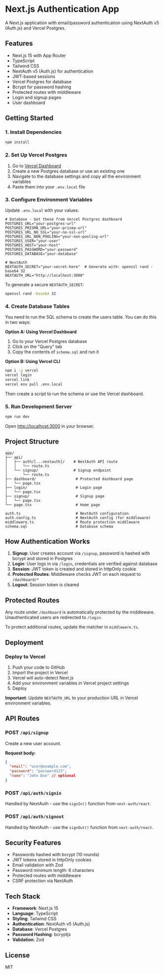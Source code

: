 # Next.js Authentication App

A Next.js application with email/password authentication using NextAuth v5 (Auth.js) and Vercel Postgres.

## Features

- Next.js 15 with App Router
- TypeScript
- Tailwind CSS
- NextAuth v5 (Auth.js) for authentication
- JWT-based sessions
- Vercel Postgres for database
- Bcrypt for password hashing
- Protected routes with middleware
- Login and signup pages
- User dashboard

## Getting Started

### 1. Install Dependencies

```bash
npm install
```

### 2. Set Up Vercel Postgres

1. Go to [Vercel Dashboard](https://vercel.com/dashboard)
2. Create a new Postgres database or use an existing one
3. Navigate to the database settings and copy all the environment variables
4. Paste them into your `.env.local` file

### 3. Configure Environment Variables

Update `.env.local` with your values:

```env
# Database - Get these from Vercel Postgres dashboard
POSTGRES_URL="your-postgres-url"
POSTGRES_PRISMA_URL="your-prisma-url"
POSTGRES_URL_NO_SSL="your-no-ssl-url"
POSTGRES_URL_NON_POOLING="your-non-pooling-url"
POSTGRES_USER="your-user"
POSTGRES_HOST="your-host"
POSTGRES_PASSWORD="your-password"
POSTGRES_DATABASE="your-database"

# NextAuth
NEXTAUTH_SECRET="your-secret-here"  # Generate with: openssl rand -base64 32
NEXTAUTH_URL="http://localhost:3000"
```

To generate a secure `NEXTAUTH_SECRET`:
```bash
openssl rand -base64 32
```

### 4. Create Database Tables

You need to run the SQL schema to create the users table. You can do this in two ways:

**Option A: Using Vercel Dashboard**
1. Go to your Vercel Postgres database
2. Click on the "Query" tab
3. Copy the contents of `schema.sql` and run it

**Option B: Using Vercel CLI**
```bash
npm i -g vercel
vercel login
vercel link
vercel env pull .env.local
```

Then create a script to run the schema or use the Vercel dashboard.

### 5. Run Development Server

```bash
npm run dev
```

Open [http://localhost:3000](http://localhost:3000) in your browser.

## Project Structure

```
app/
├── api/
│   ├── auth/[...nextauth]/    # NextAuth API route
│   │   └── route.ts
│   └── signup/                # Signup endpoint
│       └── route.ts
├── dashboard/                  # Protected dashboard page
│   └── page.tsx
├── login/                      # Login page
│   └── page.tsx
├── signup/                     # Signup page
│   └── page.tsx
└── page.tsx                    # Home page

auth.ts                         # NextAuth configuration
auth.config.ts                  # NextAuth config (for middleware)
middleware.ts                   # Route protection middleware
schema.sql                      # Database schema
```

## How Authentication Works

1. **Signup**: User creates account via `/signup`, password is hashed with bcrypt and stored in Postgres
2. **Login**: User logs in via `/login`, credentials are verified against database
3. **Session**: JWT token is created and stored in httpOnly cookie
4. **Protected Routes**: Middleware checks JWT on each request to `/dashboard/*`
5. **Logout**: Session token is cleared

## Protected Routes

Any route under `/dashboard` is automatically protected by the middleware. Unauthenticated users are redirected to `/login`.

To protect additional routes, update the matcher in `middleware.ts`.

## Deployment

### Deploy to Vercel

1. Push your code to GitHub
2. Import the project in Vercel
3. Vercel will auto-detect Next.js
4. Add your environment variables in Vercel project settings
5. Deploy

**Important**: Update `NEXTAUTH_URL` to your production URL in Vercel environment variables.

## API Routes

### POST `/api/signup`

Create a new user account.

**Request body:**
```json
{
  "email": "user@example.com",
  "password": "password123",
  "name": "John Doe" // optional
}
```

### POST `/api/auth/signin`

Handled by NextAuth - use the `signIn()` function from `next-auth/react`.

### POST `/api/auth/signout`

Handled by NextAuth - use the `signOut()` function from `next-auth/react`.

## Security Features

- Passwords hashed with bcrypt (10 rounds)
- JWT tokens stored in httpOnly cookies
- Email validation with Zod
- Password minimum length: 6 characters
- Protected routes with middleware
- CSRF protection via NextAuth

## Tech Stack

- **Framework**: Next.js 15
- **Language**: TypeScript
- **Styling**: Tailwind CSS
- **Authentication**: NextAuth v5 (Auth.js)
- **Database**: Vercel Postgres
- **Password Hashing**: bcryptjs
- **Validation**: Zod

## License

MIT
